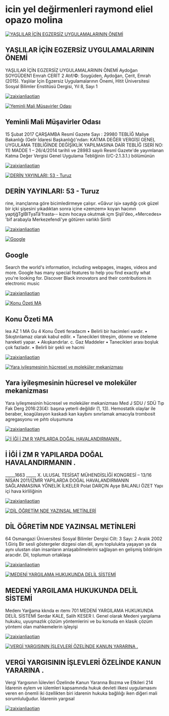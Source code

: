 # icin yel değirmenleri raymond eliel opazo molina
<a href="https://mnn.zoosnet.net/LR/Chatpre.aspx?id=MNN94995150&p=https://topgrinding.com/" target="_blank">![YAŞLILAR İÇİN EGZERSİZ UYGULAMALARININ ÖNEMİ](https://github.com/technlg/images/blob/main/65.jpg)</a>
## YAŞLILAR İÇİN EGZERSİZ UYGULAMALARININ ÖNEMİ
YAŞLILAR İÇİN EGZERSİZ UYGULAMALARININ ÖNEMİ Aydoğan SOYGÜDEN1 Emrah CERİT 2 Atıf/©: Soygüden, Aydoğan, Cerit, Emrah (2015). Yaşlılar İçin Egzersiz Uygulamalarının Önemi, Hitit Üniversitesi Sosyal Bilimler Enstitüsü Dergisi, Yıl 8, Sayı 1
<a href="https://mnn.zoosnet.net/LR/Chatpre.aspx?id=MNN94995150&p=https://topgrinding.com/" target="_blank"><img src="https://github.com/technlg/images/raw/main/chat11.jpg" alt="zaixianliaotian"/></a><a href="//whatsapp.shibangsoft.com/WhatsApp.php" ><img src="https://github.com/technlg/images/raw/main/chat11.png" alt=""></a>
<a href="https://mnn.zoosnet.net/LR/Chatpre.aspx?id=MNN94995150&p=https://topgrinding.com/" target="_blank">![Yeminli Mali Müşavirler Odası](https://github.com/technlg/images/blob/main/15.jpg)</a>
## Yeminli Mali Müşavirler Odası
15 Şubat 2017 ÇARŞAMBA Resmî Gazete Sayı : 29980 TEBLİĞ Maliye Bakanlığı (Gelir İdaresi Başkanlığı)'ndan: KATMA DEĞER VERGİSİ GENEL UYGULAMA TEBLİĞİNDE DEĞİŞİKLİK YAPILMASINA DAİR TEBLİĞ (SERİ NO: 11) MADDE 1 – 26/4/2014 tarihli ve 28983 sayılı Resmî Gazete'de yayımlanan Katma Değer Vergisi Genel Uygulama Tebliğinin (I/C-2.1.3.1.) bölümünün 
<a href="https://mnn.zoosnet.net/LR/Chatpre.aspx?id=MNN94995150&p=https://topgrinding.com/" target="_blank"><img src="https://github.com/technlg/images/raw/main/chat11.jpg" alt="zaixianliaotian"/></a><a href="//whatsapp.shibangsoft.com/WhatsApp.php" ><img src="https://github.com/technlg/images/raw/main/chat11.png" alt=""></a>
<a href="https://mnn.zoosnet.net/LR/Chatpre.aspx?id=MNN94995150&p=https://topgrinding.com/" target="_blank">![DERİN YAYINLARI: 53 - Turuz](https://github.com/technlg/images/blob/main/39.jpg)</a>
## DERİN YAYINLARI: 53 - Turuz
rine, inançlarına göre bicimledirmeye çalışır. «Gâvur işi» saydığı çok güzel bir içki şişesini yıkadıktan sonra içine «zemzem» koyan hacının yaptjğTglBlTyaTâ'frasta-- kızını hocaya okutmak içm Şişli'deo,.«Mercedes» 'bif arabayla Merkezefendi'ye götüren varlıklı Siirtli
<a href="https://mnn.zoosnet.net/LR/Chatpre.aspx?id=MNN94995150&p=https://topgrinding.com/" target="_blank"><img src="https://github.com/technlg/images/raw/main/chat11.jpg" alt="zaixianliaotian"/></a><a href="//whatsapp.shibangsoft.com/WhatsApp.php" ><img src="https://github.com/technlg/images/raw/main/chat11.png" alt=""></a>
<a href="https://mnn.zoosnet.net/LR/Chatpre.aspx?id=MNN94995150&p=https://topgrinding.com/" target="_blank">![Google](https://github.com/technlg/images/blob/main/35.jpg)</a>
## Google
Search the world's information, including webpages, images, videos and more. Google has many special features to help you find exactly what you're looking for. Discover Black innovators and their contributions in electronic music
<a href="https://mnn.zoosnet.net/LR/Chatpre.aspx?id=MNN94995150&p=https://topgrinding.com/" target="_blank"><img src="https://github.com/technlg/images/raw/main/chat11.jpg" alt="zaixianliaotian"/></a><a href="//whatsapp.shibangsoft.com/WhatsApp.php" ><img src="https://github.com/technlg/images/raw/main/chat11.png" alt=""></a>
<a href="https://mnn.zoosnet.net/LR/Chatpre.aspx?id=MNN94995150&p=https://topgrinding.com/" target="_blank">![Konu Özeti MA](https://github.com/technlg/images/blob/main/49.jpg)</a>
## Konu Özeti MA
lea AZ 1 MA Gu 4 Konu Özeti feradacm • Belirli bir hacimleri vardır. • Sıkıştırılamaz olarak kabul edilir. • Tanecikleri titreşim, dönme ve öteleme hareketi yapar. • Akışkandırlar. c. Gaz Maddeler • Tanecikleri arası boşluk çok fazladır. • Belirli bir şekli ve hacmi
<a href="https://mnn.zoosnet.net/LR/Chatpre.aspx?id=MNN94995150&p=https://topgrinding.com/" target="_blank"><img src="https://github.com/technlg/images/raw/main/chat11.jpg" alt="zaixianliaotian"/></a><a href="//whatsapp.shibangsoft.com/WhatsApp.php" ><img src="https://github.com/technlg/images/raw/main/chat11.png" alt=""></a>
<a href="https://mnn.zoosnet.net/LR/Chatpre.aspx?id=MNN94995150&p=https://topgrinding.com/" target="_blank">![Yara iyileşmesinin hücresel ve moleküler mekanizması](https://github.com/technlg/images/blob/main/43.jpg)</a>
## Yara iyileşmesinin hücresel ve moleküler mekanizması
Yara iyileşmesinin hücresel ve moleküler mekanizması Med J SDU / SDÜ Tıp Fak Derg 2016:23(4): başına yeterli değildir (1, 13). Hemostatik olaylar ile beraber, koagülasyon kaskadı kan kaybını sınırlamak amacıyla trombosit agregasyonu ve pıhtı oluşumuna
<a href="https://mnn.zoosnet.net/LR/Chatpre.aspx?id=MNN94995150&p=https://topgrinding.com/" target="_blank"><img src="https://github.com/technlg/images/raw/main/chat11.jpg" alt="zaixianliaotian"/></a><a href="//whatsapp.shibangsoft.com/WhatsApp.php" ><img src="https://github.com/technlg/images/raw/main/chat11.png" alt=""></a>
<a href="https://mnn.zoosnet.net/LR/Chatpre.aspx?id=MNN94995150&p=https://topgrinding.com/" target="_blank">![İ İĞİ İ ZM R YAPILARDA DOĞAL HAVALANDIRMANIN .](https://github.com/technlg/images/blob/main/56.jpg)</a>
## İ İĞİ İ ZM R YAPILARDA DOĞAL HAVALANDIRMANIN .
_____1663 _____ X. ULUSAL TESİSAT MÜHENDİSLİĞİ KONGRESİ – 13/16 NİSAN 2011/İZMİR YAPILARDA DOĞAL HAVALANDIRMANIN SAĞLANMASINA YÖNELİK İLKELER Polat DARÇIN Ayşe BALANLI ÖZET Yapı içi hava kirliliğinin
<a href="https://mnn.zoosnet.net/LR/Chatpre.aspx?id=MNN94995150&p=https://topgrinding.com/" target="_blank"><img src="https://github.com/technlg/images/raw/main/chat11.jpg" alt="zaixianliaotian"/></a><a href="//whatsapp.shibangsoft.com/WhatsApp.php" ><img src="https://github.com/technlg/images/raw/main/chat11.png" alt=""></a>
<a href="https://mnn.zoosnet.net/LR/Chatpre.aspx?id=MNN94995150&p=https://topgrinding.com/" target="_blank">![DİL ÖĞRETİM NDE YAZINSAL METİNLERİ](https://github.com/technlg/images/blob/main/27.jpg)</a>
## DİL ÖĞRETİM NDE YAZINSAL METİNLERİ
64 Osmangazi Üniversitesi Sosyal Bilimler Dergisi Cilt: 3 Sayı: 2 Aralık 2002 1.Giriş Bir sesli göstergeler dizgesi olan dil, aynı toplulukta yaşayan ya da aynı ulustan olan insanların anlaşabilmelerini sağlayan en gelişmiş bildirişim aracıdır. Dil, toplumun ortaklaşa
<a href="https://mnn.zoosnet.net/LR/Chatpre.aspx?id=MNN94995150&p=https://topgrinding.com/" target="_blank"><img src="https://github.com/technlg/images/raw/main/chat11.jpg" alt="zaixianliaotian"/></a><a href="//whatsapp.shibangsoft.com/WhatsApp.php" ><img src="https://github.com/technlg/images/raw/main/chat11.png" alt=""></a>
<a href="https://mnn.zoosnet.net/LR/Chatpre.aspx?id=MNN94995150&p=https://topgrinding.com/" target="_blank">![MEDENİ YARGILAMA HUKUKUNDA DELİL SİSTEMİ](https://github.com/technlg/images/blob/main/63.jpg)</a>
## MEDENİ YARGILAMA HUKUKUNDA DELİL SİSTEMİ
Medenı Yarğama kknda eı ıtemı 701 MEDENİ YARGILAMA HUKUKUNDA DELİL SİSTEMİ Serdar KALE, Salih KESER I. Genel olarak Medeni yargılama hukuku, uyuşmazlık çözüm yöntemlerini ve bu konuda en klasik çözüm yöntemi olan mahkemelerin işleyişi
<a href="https://mnn.zoosnet.net/LR/Chatpre.aspx?id=MNN94995150&p=https://topgrinding.com/" target="_blank"><img src="https://github.com/technlg/images/raw/main/chat11.jpg" alt="zaixianliaotian"/></a><a href="//whatsapp.shibangsoft.com/WhatsApp.php" ><img src="https://github.com/technlg/images/raw/main/chat11.png" alt=""></a>
<a href="https://mnn.zoosnet.net/LR/Chatpre.aspx?id=MNN94995150&p=https://topgrinding.com/" target="_blank">![VERGİ YARGISININ İŞLEVLERİ ÖZELİNDE KANUN YARARINA .](https://github.com/technlg/images/blob/main/57.jpg)</a>
## VERGİ YARGISININ İŞLEVLERİ ÖZELİNDE KANUN YARARINA .
Vergi Yargısının İúlevleri Özelinde Kanun Yararına Bozma ve Etkileri 214 İdarenin eylem ve iúlemleri kapsamında hukuk devleti ilkesi uygulamasını veren en önemli iki özellikten biri idarenin hukuka bağlılığı iken diğeri mali sorumluluğudur. İdarenin yargısal
<a href="https://mnn.zoosnet.net/LR/Chatpre.aspx?id=MNN94995150&p=https://topgrinding.com/" target="_blank"><img src="https://github.com/technlg/images/raw/main/chat11.jpg" alt="zaixianliaotian"/></a><a href="//whatsapp.shibangsoft.com/WhatsApp.php" ><img src="https://github.com/technlg/images/raw/main/chat11.png" alt=""></a>
